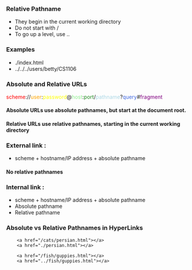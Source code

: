 ### Relative Pathname
- They begin in the current working directory
- Do not start with /
- To go up a level, use ..
### Examples
- ./index.html
- ../../../users/betty/CS1106

### Absolute and Relative URLs
<span style="color:red;">scheme</span>://<span style="color:orange;">user</span>:<span style="color:yellow;">password</span>@<span style="color:lightgreen;">host</span>:<span style="color:forestgreen;">port</span>/<span style="color:lightblue;">pathname</span>?<span style="color:royalblue;">query</span>#<span style="color:purple;">fragment</span>

#### Absolute URLs use absolute pathnames, but start at the document root.
#### Relative URLs use relative pathnames, starting in the current working directory

### External link : 
- scheme + hostname/IP address + absolute pathname
#### No relative pathnames

### Internal link :
- scheme + hostname/IP address + absolute pathname
- Absolute pathname
- Relative pathname
    
### Absolute vs Relative Pathnames in HyperLinks    
        <a href="/cats/persian.html"></a>
        <a href="./persian.html"></a>

        <a href="/fish/guppies.html"></a>
        <a href="../fish/guppies.html"></a>

